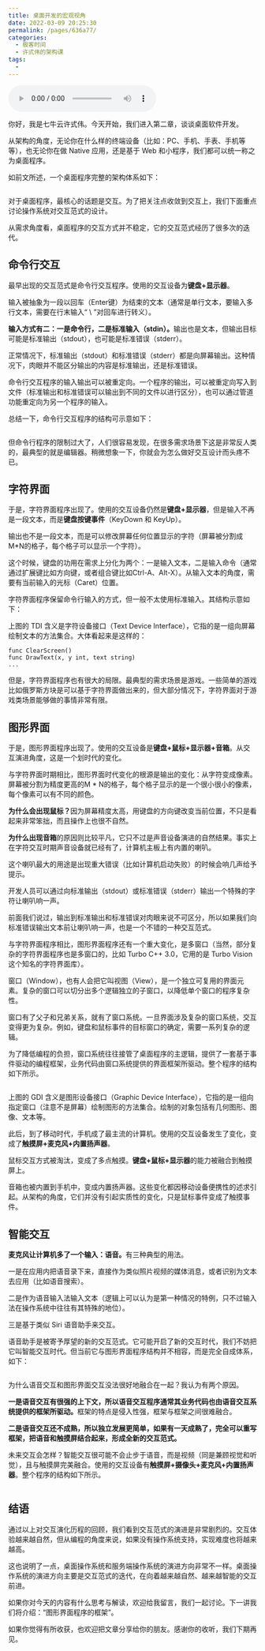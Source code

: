 ```yaml
---
title: 桌面开发的宏观视角
date: 2022-03-09 20:25:30
permalink: /pages/636a77/
categories:
  - 极客时间
  - 许式伟的架构课
tags:
  - 
---
```

<audio title="20.桌面开发的宏观视角" src="https://static001.geekbang.org/resource/audio/64/21/64434279393dc4e62a4f9d5bd6b6fb21.mp3" controls="controls"></audio> 
<p>你好，我是七牛云许式伟。今天开始，我们进入第二章，谈谈桌面软件开发。</p><p>从架构的角度，无论你在什么样的终端设备（比如：PC、手机、手表、手机等等），也无论你在做 Native 应用，还是基于 Web 和小程序，我们都可以统一称之为桌面程序。</p><p>如前文所述，一个桌面程序完整的架构体系如下：</p><p><img src="https://static001.geekbang.org/resource/image/3a/c7/3af7a4830566a5b3e1058f409422b7c7.png" alt=""></p><p>对于桌面程序，最核心的话题是交互。为了把关注点收敛到交互上，我们下面重点讨论操作系统对交互范式的设计。</p><p>从需求角度看，桌面程序的交互方式并不稳定，它的交互范式经历了很多次的迭代。</p><h2>命令行交互</h2><p>最早出现的交互范式是命令行交互程序。使用的交互设备为<strong>键盘+显示器</strong>。</p><p>输入被抽象为一段以回车（Enter键）为结束的文本（通常是单行文本，要输入多行文本，需要在行末输入“ \ ”对回车进行转义）。</p><p><strong>输入方式有二：一是命令行，二是标准输入（stdin）。</strong>输出也是文本，但输出目标可能是标准输出（stdout），也可能是标准错误（stderr）。</p><p>正常情况下，标准输出（stdout）和标准错误（stderr）都是向屏幕输出。这种情况下，肉眼并不能区分输出的内容是标准输出，还是标准错误。</p><p>命令行交互程序的输入输出可以被重定向。一个程序的输出，可以被重定向写入到文件（标准输出和标准错误可以输出到不同的文件以进行区分），也可以通过管道功能重定向为另一个程序的输入。</p><!-- [[[read_end]]] --><p>总结一下，命令行交互程序的结构可示意如下：</p><p><img src="https://static001.geekbang.org/resource/image/ca/06/ca658cf1f5801f9b70c966eac71acf06.png" alt=""></p><p>但命令行程序的限制过大了，人们很容易发现，在很多需求场景下这是非常反人类的，最典型的就是编辑器。稍微想象一下，你就会为怎么做好交互设计而头疼不已。</p><h2>字符界面</h2><p>于是，字符界面程序出现了。使用的交互设备仍然是<strong>键盘+显示器</strong>，但是输入不再是一段文本，而是<strong>键盘按键事件</strong>（KeyDown 和 KeyUp）。</p><p>输出也不是一段文本，而是可以修改屏幕任何位置显示的字符（屏幕被分割成M*N的格子，每个格子可以显示一个字符）。</p><p>这个时候，键盘的功用在需求上分化为两个：一是输入文本，二是输入命令（通常通过扩展键比如方向键，或者组合键比如Ctrl-A、Alt-X）。从输入文本的角度，需要有当前输入的光标（Caret）位置。</p><p>字符界面程序保留命令行输入的方式，但一般不太使用标准输入。其结构示意如下：</p><p><img src="https://static001.geekbang.org/resource/image/4d/4a/4d6ef7de18f1dc46f770e2155184204a.png" alt=""><br>
上图的 TDI 含义是字符设备接口（Text Device Interface），它指的是一组向屏幕绘制文本的方法集合。大体看起来是这样的：</p><pre><code>func ClearScreen()
func DrawText(x, y int, text string)
...
</code></pre><p>但是，字符界面程序也有很大的局限。最典型的需求场景是游戏。一些简单的游戏比如俄罗斯方块是可以基于字符界面做出来的，但大部分情况下，字符界面对于游戏类场景能够做的事情非常有限。</p><h2>图形界面</h2><p>于是，图形界面程序出现了。使用的交互设备是<strong>键盘+鼠标+显示器+音箱</strong>。从交互演进角度，这是一个划时代的变化。</p><p>与字符界面时期相比，图形界面时代变化的根源是输出的变化：从字符变成像素。屏幕被分割为精度更高的M * N的格子，每个格子显示的是一个很小很小的像素，每个像素可以有不同的颜色。</p><p><strong>为什么会出现鼠标？</strong>因为屏幕精度太高，用键盘的方向键改变当前位置，不只是看起来非常笨拙，而且操作上也很不自然。</p><p><strong>为什么出现音箱</strong>的原因则比较平凡，它只不过是声音设备演进的自然结果。事实上在字符交互时期声音设备就已经有了，计算机主板上有内置的喇叭。</p><p>这个喇叭最大的用途是出现重大错误（比如计算机启动失败）的时候会响几声给予提示。</p><p>开发人员可以通过向标准输出（stdout）或标准错误（stderr）输出一个特殊的字符让喇叭响一声。</p><p>前面我们说过，输出到标准输出和标准错误对肉眼来说不可区分，所以如果我们向标准错误输出文本前让喇叭响一声，也是一个不错的一种交互范式。</p><p>与字符界面程序相比，图形界面程序还有一个重大变化，是多窗口（当然，部分复杂的字符界面程序也是多窗口的，比如 Turbo C++ 3.0，它用的是 Turbo Vision 这个知名的字符界面库）。</p><p>窗口（Window），也有人会把它叫视图（View），是一个独立可复用的界面元素。复杂的窗口可以切分出多个逻辑独立的子窗口，以降低单个窗口的程序复杂性。</p><p>窗口有了父子和兄弟关系，就有了窗口系统。一旦界面涉及复杂的窗口系统，交互变得更为复杂。例如，键盘和鼠标事件的目标窗口的确定，需要一系列复杂的逻辑。</p><p>为了降低编程的负担，窗口系统往往接管了桌面程序的主逻辑，提供了一套基于事件驱动的编程框架，业务代码由窗口系统提供的界面框架所驱动。整个程序的结构如下所示。</p><p><img src="https://static001.geekbang.org/resource/image/b8/c5/b8063e7ac32e854676b640c86d4628c5.png" alt=""></p><p>上图的 GDI 含义是图形设备接口（Graphic Device Interface），它指的是一组向指定窗口（注意不是屏幕）绘制图形的方法集合。绘制的对象包括有几何图形、图像、文本等。</p><p>此后，到了移动时代，手机成了最主流的计算机。使用的交互设备发生了变化，变成了<strong>触摸屏+麦克风+内置扬声器</strong>。</p><p>鼠标交互方式被淘汰，变成了多点触摸。<strong>键盘+鼠标+显示器</strong>的能力被融合到触摸屏上。</p><p>音箱也被内置到手机中，变成内置扬声器。这些变化都因移动设备便携性的述求引起。从架构的角度，它们并没有引起实质性的变化，只是鼠标事件变成了触摸事件。</p><h2>智能交互</h2><p><strong>麦克风让计算机多了一个输入：语音。</strong>有三种典型的用法。</p><p>一是在应用内把语音录下来，直接作为类似照片视频的媒体消息，或者识别为文本去应用（比如语音搜索）。</p><p>二是作为语音输入法输入文本（逻辑上可以认为是第一种情况的特例，只不过输入法在操作系统中往往有其特殊的地位）。</p><p>三是基于类似 Siri 语音助手来交互。</p><p>语音助手是被寄予厚望的新的交互范式。它可能开启了新的交互时代，我们不妨把它叫智能交互时代。但当前它与图形界面程序结构并不相容，而是完全自成体系，如下：</p><p><img src="https://static001.geekbang.org/resource/image/d2/78/d2fcb17480e88fcc398b6f702f7ea578.jpg" alt=""></p><p>为什么语音交互和图形界面交互没法很好地融合在一起？我认为有两个原因。</p><p><strong>一是语音交互有很强的上下文，所以语音交互程序通常其业务代码也由语音交互系统提供的框架所驱动。</strong>框架的特点是侵入性强，框架与框架之间很难融合。</p><p><strong>二是语音交互还不成熟，所以独立发展更简单，如果有一天成熟了，完全可以重写框架，把语音和触摸屏结合起来，形成全新的交互范式。</strong></p><p>未来交互会怎样？智能交互很可能不会止步于语音，而是视频（同是兼顾视觉和听觉），且与触摸屏完美融合。使用的交互设备有<strong>触摸屏+摄像头+麦克风+内置扬声器</strong>。整个程序的结构如下所示。</p><p><img src="https://static001.geekbang.org/resource/image/b9/ff/b9ad3b924ecbe054325da1d4243b39ff.png" alt=""></p><h2>结语</h2><p>通过以上对交互演化历程的回顾，我们看到交互范式的演进是非常剧烈的。交互体验越来越自然，但从编程的角度来说，如果没有操作系统支持，实现难度也将越来越高。</p><p>这也说明了一点，桌面操作系统和服务端操作系统的演进方向非常不一样。桌面操作系统的演进方向主要是交互范式的迭代，在向着越来越自然、越来越智能的交互前进。</p><p>如果你对今天的内容有什么思考与解读，欢迎给我留言，我们一起讨论。下一讲我们将介绍：“图形界面程序的框架”。</p><p>如果你觉得有所收获，也欢迎把文章分享给你的朋友。感谢你的收听，我们下期再见。</p>